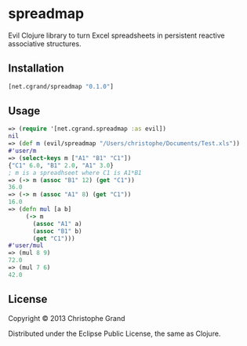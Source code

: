 # spreadmap

Evil Clojure library to turn Excel spreadsheets in
persistent reactive associative structures.

## Installation

```clj
[net.cgrand/spreadmap "0.1.0"]
```

## Usage

```clj
=> (require '[net.cgrand.spreadmap :as evil])
nil
=> (def m (evil/spreadmap "/Users/christophe/Documents/Test.xls"))
#'user/m
=> (select-keys m ["A1" "B1" "C1"])
{"C1" 6.0, "B1" 2.0, "A1" 3.0}
; m is a spreadhseet where C1 is A1*B1
=> (-> m (assoc "B1" 12) (get "C1"))
36.0
=> (-> m (assoc "A1" 8) (get "C1"))
16.0
=> (defn mul [a b]
     (-> m
       (assoc "A1" a)
       (assoc "B1" b)
       (get "C1")))
#'user/mul
=> (mul 8 9)
72.0
=> (mul 7 6)
42.0
```

## License

Copyright © 2013 Christophe Grand

Distributed under the Eclipse Public License, the same as Clojure.
